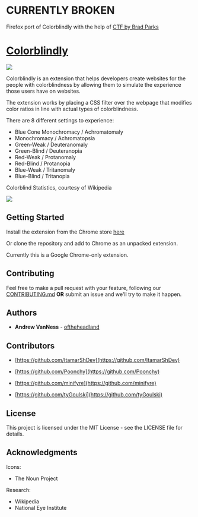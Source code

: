 # CURRENTLY BROKEN

Firefox port of Colorblindly with the help of [CTF by Brad Parks](https://github.com/bradparks/CTF__export_chrome_extension_to_firefox)


# [Colorblindly](https://chrome.google.com/webstore/detail/colorblindly/floniaahmccleoclneebhhmnjgdfijgg)

![](https://cdn.discordapp.com/attachments/494330335149162528/508852562435506195/comparison.png)

Colorblindly is an extension that helps developers create websites for the people with colorblindness by allowing them to simulate the experience those users have on websites.

The extension works by placing a CSS filter over the webpage that modifies color ratios in line with actual types of colorblindness.

There are 8 different settings to experience:

- Blue Cone Monochromacy / Achromatomaly
- Monochromacy / Achromatopsia
- Green-Weak / Deuteranomaly
- Green-Blind / Deuteranopia
- Red-Weak / Protanomaly
- Red-Blind / Protanopia
- Blue-Weak / Tritanomaly
- Blue-Blind / Tritanopia

Colorblind Statistics, courtesy of Wikipedia

![](https://user-images.githubusercontent.com/17204883/47188104-a5376100-d304-11e8-9b32-9bd48b155497.png)

## Getting Started

Install the extension from the Chrome store [here](https://chrome.google.com/webstore/detail/colorblindly/floniaahmccleoclneebhhmnjgdfijgg)

Or clone the repository and add to Chrome as an unpacked extension.

Currently this is a Google Chrome-only extension.

## Contributing

Feel free to make a pull request with your feature, following our [CONTRIBUTING.md](https://github.com/oftheheadland/Colorblindly/blob/master/CONTRIBUTING.md) **OR** submit an issue and we'll try to make it happen.

## Authors

- **Andrew VanNess** - [oftheheadland](https://github.com/oftheheadland)

## Contributors

- [https://github.com/ItamarShDev](https://github.com/ItamarShDev)

- [https://github.com/Poonchy](https://github.com/Poonchy)

- [https://github.com/minifyre](https://github.com/minifyre)

- [https://github.com/tyGoulski](https://github.com/tyGoulski)

## License

This project is licensed under the MIT License - see the LICENSE file for details.

## Acknowledgments

Icons:

- The Noun Project

Research:

- Wikipedia
- National Eye Institute
